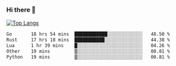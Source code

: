 ### Hi there 👋

<!--
**3Xpl0it3r/3Xpl0it3r** is a ✨ _special_ ✨ repository because its `README.md` (this file) appears on your GitHub profile.

Here are some ideas to get you started:

- 🔭 I’m currently working on ...
- 🌱 I’m currently learning ...
- 👯 I’m looking to collaborate on ...
- 🤔 I’m looking for help with ...
- 💬 Ask me about ...
- 📫 How to reach me: ...
- 😄 Pronouns: ...
- ⚡ Fun fact: ...
-->


[![Top Langs](https://github-readme-stats.vercel.app/api/top-langs/?username=3Xpl0it3r&layout=compact)](https://github.com/3Xpl0it3r/3Xpl0it3r)

<!--START_SECTION:waka-->

```txt
Go       18 hrs 54 mins  ████████████░░░░░░░░░░░░░   48.50 %
Rust     17 hrs 18 mins  ███████████░░░░░░░░░░░░░░   44.38 %
Lua      1 hr 39 mins    █░░░░░░░░░░░░░░░░░░░░░░░░   04.26 %
Other    19 mins         ▒░░░░░░░░░░░░░░░░░░░░░░░░   00.81 %
Python   19 mins         ▒░░░░░░░░░░░░░░░░░░░░░░░░   00.81 %
```

<!--END_SECTION:waka-->
